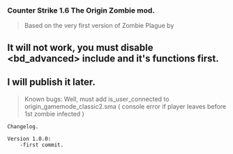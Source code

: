 ### Counter Strike 1.6 The Origin Zombie mod.

> Based on the very first version of Zombie Plague by <MeRcyLeZZ>

## It will not work, you must disable <bd_advanced> include and it's functions first.
## I will publish it later.

> Known bugs:
>    Well, must add is_user_connected to origin_gamemode_classic2.sma ( console error if player leaves before 1st zombie infected )

```
Changelog.

Version 1.0.0:
    -first commit.
```
